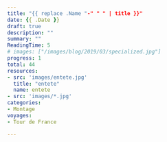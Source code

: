 ```yaml
---
title: "{{ replace .Name "-" " " | title }}"
date: {{ .Date }}
draft: true
description: ""
summary: ""
ReadingTime: 5
# images: ["/images/blog/2019/03/specialized.jpg"]
progress: 1
total: 44
resources:
- src: 'images/entete.jpg'
  title: "entete"
  name: entete
- src: 'images/*.jpg'
categories:
- Montage
voyages:
- Tour de France

---
```


